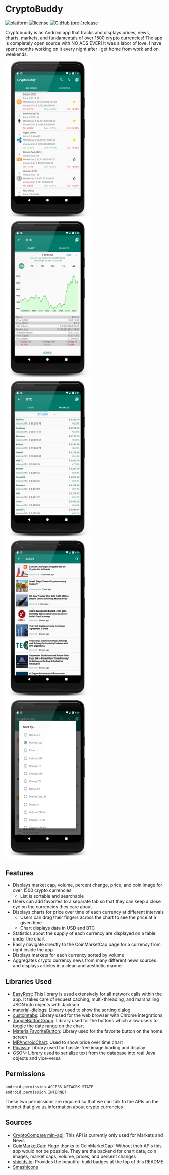 # CryptoBuddy

[![platform](https://img.shields.io/badge/platform-Android-brightgreen.svg)](https://www.android.com)
[![license](https://img.shields.io/badge/license-Apache%202.0-blue.svg)](https://github.com/Patchett/Cryptobuddy/raw/master/LICENSE)
[![GitHub (pre-)release](https://img.shields.io/github/release/Patchett/Cryptobuddy/all.svg)](https://github.com/Patchett/CryptoBuddy/releases/tag/5.3.3)


Cryptobuddy is an Android app that tracks and displays prices, news, charts, markets, and fundamentals of over 1500 crypto currencies! The app is completely open source with NO ADS EVER! It was a labor of love. I have spent months working on it every night after I get home from work and on weekends. 

<img src="Images/all_currencies_screenshot.png" height='auto' width='270'/><img src="Images/chart_screenshot.png" height='auto' width='270'/><img src="Images/markets_screenshot.png" height='auto' width='270'/><img src="Images/news_screenshot.png" height='auto' width='270'/><img src="Images/sorting_screenshot.png" height='auto' width='270'/>

## Features

* Displays market cap, volume, percent change, price, and coin image for over 1500 crypto currencies
  - List is sortable and searchable
* Users can add favorites to a separate tab so that they can keep a close eye on the currencies they care about
* Displays charts for price over time of each currency at different intervals
  - Users can drag their fingers across the chart to see the price at a given time
  - Chart displays data in USD and BTC
* Statistics about the supply of each currency are displayed on a table under the chart
* Easily navigate directly to the CoinMarketCap page for a currency from right inside the app
* Displays markets for each currency sorted by volume
* Aggregates crypto currency news from many different news sources and displays articles in a clean and aesthetic manner

## Libraries Used

* <a href="https://github.com/fcopardo/EasyRest">EasyRest</a>: This library is used extensively for all network calls within the app. It takes care of request caching, multi-threading, and marshalling JSON into objects with Jackson
* <a href="https://github.com/afollestad/material-dialogs">material-dialogs</a>: Library used to show the sorting dialog 
* <a href="https://github.com/GoogleChrome/custom-tabs-client">customtabs</a>: Library used for the web browser with Chrome integrations
* <a href="https://github.com/nex3z/ToggleButtonGroup">ToggleButtonGroup</a>: Library used for the buttons which allow users to toggle the date range on the chart
* <a href="https://github.com/IvBaranov/MaterialFavoriteButton">MaterialFavoriteButton</a>: Library used for the favorite button on the home screen
* <a href="https://github.com/PhilJay/MPAndroidChart">MPAndroidChart</a>: Used to show price over time chart
* <a href="http://square.github.io/picasso/">Picasso</a>: Library used for hassle-free image loading and display
* <a href="https://github.com/google/gson">GSON</a>: Library used to serialize text from the database into real Java objects and vice-versa

## Permissions

`android.permission.ACCESS_NETWORK_STATE`  
`android.permission.INTERNET`

These two permissions are required so that we can talk to the APIs on the internet that give us information about crypto currencies

## Sources

* <a href="https://min-api.cryptocompare.com/">CryptoCompare min-api</a>: This API is currently only used for Markets and News
* <a href="https://coinmarketcap.com/">CoinMarketCap</a>: Huge thanks to CoinMarketCap! Without their APIs this app would not be possible. They are the backend for chart data, coin images, market caps, volume, prices, and percent changes
* <a href="https://shields.io/">shields.io</a>: Provides the beautiful build badges at the top of this README
* <a href="https://www.flaticon.com/authors/smashicons" title="Smashicons">Smashicons</a>

